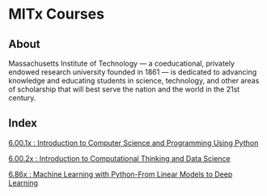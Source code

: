 # MITx Courses

## About

Massachusetts Institute of Technology — a coeducational, privately endowed research university founded in 1861 — is dedicated to advancing knowledge and educating students in science, technology, and other areas of scholarship that will best serve the nation and the world in the 21st century.

## Index

 [6.00.1x : Introduction to Computer Science and Programming Using Python](https://github.com/CatalaniCD/fictional-potato/tree/main/6001x)
 
 [6.00.2x : Introduction to Computational Thinking and Data Science](https://github.com/CatalaniCD/fictional-potato/tree/main/6002x)
 
 [6.86x : Machine Learning with Python-From Linear Models to Deep Learning]()
 
 
